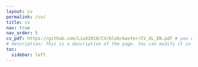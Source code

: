 ```yaml
---
layout: cv
permalink: /cv/
title: cv
nav: true
nav_order: 5
cv_pdf: https://github.com/LiuX2018/CV/blob/master/CV_XL_EN.pdf # you can also use external links here
# description: This is a description of the page. You can modify it in 'assets/json/resume.json'. You can also change or remove the top pdf download button.
toc:
  sidebar: left
---
```

